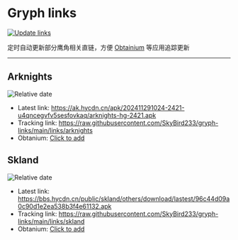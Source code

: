 # Gryph links

[![Update links](https://github.com/SkyBird233/gryph-links/actions/workflows/update.yml/badge.svg)](https://github.com/SkyBird233/gryph-links/actions/workflows/update.yml)

定时自动更新部分鹰角相关直链，方便 [Obtainium](https://github.com/ImranR98/Obtainium) 等应用追踪更新

---

## Arknights
![Relative date](https://img.shields.io/date/1733371896?label=Updated)
- Latest link: https://ak.hycdn.cn/apk/202411291024-2421-u4qncegvfv5sesfovkaq/arknights-hg-2421.apk
- Tracking link: https://raw.githubusercontent.com/SkyBird233/gryph-links/main/links/arknights
- Obtanium: [Click to add](https://apps.obtainium.imranr.dev/redirect.html?r=obtainium://add/https://raw.githubusercontent.com/SkyBird233/gryph-links/main/links/arknights)

## Skland
![Relative date](https://img.shields.io/date/1731989480?label=Updated)
- Latest link: https://bbs.hycdn.cn/public/skland/others/download/lastest/96c44d09a0c90d1e2ea538b3f4e61132.apk
- Tracking link: https://raw.githubusercontent.com/SkyBird233/gryph-links/main/links/skland
- Obtanium: [Click to add](https://apps.obtainium.imranr.dev/redirect.html?r=obtainium://add/https://raw.githubusercontent.com/SkyBird233/gryph-links/main/links/skland)